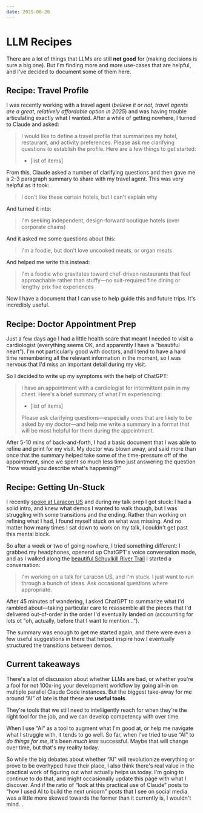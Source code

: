 ```yaml
---
date: 2025-08-20
---
```


# LLM Recipes

There are a lot of things that LLMs are still **not good** for (making decisions is sure a big one). But I'm finding more and more use-cases that are helpful, and I've decided to document some of them here.

## Recipe: Travel Profile

I was recently working with a travel agent (_believe it or not, travel agents are a great, relatively affordable option in 2025_) and was having trouble articulating exactly what I wanted. After a while of getting nowhere, I turned to Claude and asked:

> I would like to define a travel profile that summarizes my hotel, restaurant, and activity preferences.
> Please ask me clarifying questions to establish the profile. Here are a few things to get started:
> 
> - [list of items]

From this, Claude asked a number of clarifying questions and then gave me a 2-3 paragraph summary to share with my travel agent. This was very helpful as it took:

> I don't like these certain hotels, but I can't explain why

And turned it into:

> I'm seeking independent, design-forward boutique hotels (over corporate chains)

And it asked me some questions about this:

> I'm a foodie, but don't love uncooked meats, or organ meats

And helped me write this instead:

> I'm a foodie who gravitates toward chef-driven restaurants that feel approachable rather than stuffy—no suit-required fine dining or lengthy prix fixe experiences

Now I have a document that I can use to help guide this and future trips. It's incredibly useful.

## Recipe: Doctor Appointment Prep

Just a few days ago I had a little health scare that meant I needed to visit a cardiologist (everything seems OK, and apparently I have a “beautiful heart”). I'm not particularly good with doctors, and I tend to have a hard time remembering all the relevant information in the moment, so I was nervous that I'd miss an important detail during my visit.

So I decided to write up my symptoms with the help of ChatGPT:

> I have an appointment with a cardiologist for intermittent pain in my chest. Here's a brief summary of what I'm experiencing:
> 
> - [list of items]
> 
> Please ask clarifying questions—especially ones that are likely to be asked by my doctor—and help me write a summary in a format that will be most helpful for them during the appointment.

After 5-10 mins of back-and-forth, I had a basic document that I was able to refine and print for my visit. My doctor was blown away, and said more than once that the summary helped take some of the time-pressure off of the appointment, since we spent so much less time just answering the question "how would you describe what's happening?"

## Recipe: Getting Un-Stuck

I recently [spoke at Laracon US](https://youtu.be/qLC04_BPQTY?si=mgwi5MkBpVX4w85v) and during my talk prep I got stuck: I had a solid intro, and knew what demos I wanted to walk though, but I was struggling with some transitions and the ending. Rather than working on refining what I had, I found myself stuck on what was missing. And no matter how many times I sat down to work on my talk, I couldn't get past this mental block.

So after a week or two of going nowhere, I tried something different: I grabbed my headphones, openend up ChatGPT's voice conversation mode, and as I walked along the [beautiful Schuylkill River Trail](https://www.schuylkillbanks.org/) I started a conversation:

> I'm working on a talk for Laracon US, and I'm stuck. I just want to run through a bunch of ideas. Ask occasional questions where appropriate.

After 45 minutes of wandering, I asked ChatGPT to summarize what I'd rambled about—taking particular care to reassemble all the pieces that I'd delivered out-of-order in the order I'd eventually landed on (accounting for lots ot "oh, actually, before that I want to mention…").

The summary was enough to get me started again, and there were even a few useful suggestions in there that helped inspire how I eventually structured the transitions between demos.

## Current takeaways

There's a lot of discussion about whether LLMs are bad, or whether you're a fool for not 100x-ing your development workflow by going all-in on multiple parallel Claude Code instances. But the biggest take-away for me around “AI” of late is that these are **useful tools**.

They're tools that we still need to intelligently reach for when they're the right tool for the job, and we can develop competency with over time.

When I use “AI” as a tool to augment what I'm good at, or help me navigate what I struggle with, it tends to go well. So far, when I've tried to use “AI” to _do things for me_, it's been _much less_ successful. Maybe that will change over time, but that's my reality today.

So while the big debates about whether “AI” will revolutionize everything or prove to be overhyped have their place, I also think there's real value in the practical work of figuring out what actually helps us today. I'm going to continue to do that, and might occasionally update this page with what I discover. And if the ratio of “look at this practical use of Claude” posts to “how I used AI to build the next unicorn” posts that I see on social media was a little more skewed towards the former than it currently is, I wouldn't mind… 
